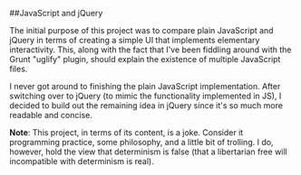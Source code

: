 ##JavaScript and jQuery

The initial purpose of this project was to compare plain JavaScript and jQuery in terms of creating a simple UI that implements elementary interactivity. This, along with the fact that I've been fiddling around with the Grunt "uglify" plugin, should explain the existence of multiple JavaScript files.

I never got around to finishing the plain JavaScript implementation. After switching over to jQuery (to mimic the functionality implemented in JS), I decided to build out the remaining idea in jQuery since it's so much more readable and concise.

**Note**: This project, in terms of its content, is a joke. Consider it programming practice, some philosophy, and a little bit of trolling. I do, however, hold the view that determinism is false (that a libertarian free will incompatible with determinism is real).
